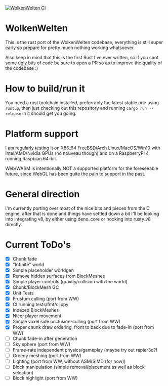 [![WolkenWelten CI](https://github.com/wolkenwelten/wolkenwelten/actions/workflows/ci.yml/badge.svg?branch=master)](https://github.com/wolkenwelten/wolkenwelten/actions/workflows/ci.yml)

# WolkenWelten
This is the rust port of the WolkenWelten codebase, everything is still super early so prepare for pretty much nothing
working whatsoever.

Also keep in mind that this is the first Rust I've ever written, so if you spot some ugly bits of code
be sure to open a PR so as to improve the quality of the codebase :)


# How to build/run it
You need a rust toolchain installed, preferrably the latest stable one using `rustup`,
then just checking out this repository and running `cargo run --release` in it should get you going.


# Platform support
I am regularly testing it on X86_64 FreeBSD/Arch Linux/MacOS/Win10 with Intel/AMD/Nvidia GPUs (no nouveau though) and on a RaspberryPI 4 running Raspbian 64-bit.

Web/WASM is intentionally NOT a supported platform for the foreseeable future, since WebGL has been quite the pain to support in the past.


# General direction
I'm currently porting over most of the nice bits and pieces from the C engine, after that is done and things have settled
down a bit I'll be looking into integrating v8, by either using deno_core or hooking into rusty_v8 directly.      


# Current ToDo's
- [X] Chunk fade
- [X] "Infinite" world
- [X] Simple placeholder worldgen
- [X] Remove hidden surfaces from BlockMeshes
- [X] Simple player controls (gravity/collision with the world)
- [X] Chunk/BlockMesh GC
- [X] Unit Tests
- [X] Frustum culling (port from WW)
- [X] CI running tests/fmt/clippy
- [X] Indexed BlockMeshes
- [X] Nicer player movement
- [X] Simple voxel side occlusion-culling (port from WW)
- [X] Proper chunk draw ordering, front to back due to fade-in (port from WW)
- [ ] Chunk fade-in after generation
- [ ] Sky sphere (port from WW)
- [ ] Frame-rate independent physics/gameplay (maybe try out rapier3d?)
- [ ] Greedy meshing (port from WW)
- [ ] Lighting (port from WW, without ASM/SIMD (for now))
- [ ] Block manipulation (simple removal/placement as well as block selection)
- [ ] Block highlight (port from WW)
